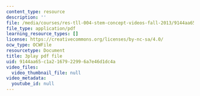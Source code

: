 ```yaml
---
content_type: resource
description: ''
file: /media/courses/res-tll-004-stem-concept-videos-fall-2013/9144aa65c1a2167922996a7e46d1dc4a_-fhWuEt5yKc.pdf
file_type: application/pdf
learning_resource_types: []
license: https://creativecommons.org/licenses/by-nc-sa/4.0/
ocw_type: OCWFile
resourcetype: Document
title: 3play pdf file
uid: 9144aa65-c1a2-1679-2299-6a7e46d1dc4a
video_files:
  video_thumbnail_file: null
video_metadata:
  youtube_id: null
---
```

